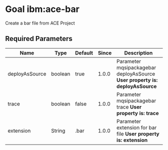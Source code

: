 # Goal ibm:ace-bar

Create a bar file from ACE Project

## Required Parameters
| Name           | Type    | Default | Since | Description                                                                  |
| -------------- | ------- | ------- | ----- | ---------------------------------------------------------------------------- |
| deployAsSource | boolean | true    | 1.0.0 | Parameter mqsipackagebar deployAsSource **User property is: deployAsSource** |
| trace          | boolean | false   | 1.0.0 | Parameter mqsipackagebar trace **User property is: trace**                   |
| extension      | String  | .bar    | 1.0.0 | Parameter extension for bar file  **User property is: extension**            |
